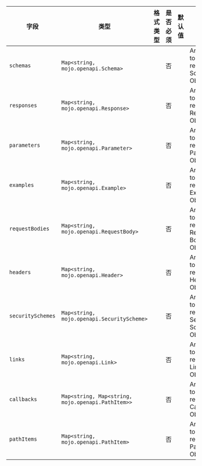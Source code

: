 | 字段 | 类型 | 格式类型 | 是否必须 | 默认值 | 说明 |
|---|---|---|---|---|---|
| `schemas` | `Map<string, mojo.openapi.Schema>` |  | 否 |  | An object to hold reusable Schema Objects. |
| `responses` | `Map<string, mojo.openapi.Response>` |  | 否 |  | An object to hold reusable Response Objects. |
| `parameters` | `Map<string, mojo.openapi.Parameter>` |  | 否 |  | An object to hold reusable Parameter Objects. |
| `examples` | `Map<string, mojo.openapi.Example>` |  | 否 |  | An object to hold reusable Example Objects. |
| `requestBodies` | `Map<string, mojo.openapi.RequestBody>` |  | 否 |  | An object to hold reusable Request Body Objects. |
| `headers` | `Map<string, mojo.openapi.Header>` |  | 否 |  | An object to hold reusable Header Objects. |
| `securitySchemes` | `Map<string, mojo.openapi.SecurityScheme>` |  | 否 |  | An object to hold reusable Security Scheme Objects. |
| `links` | `Map<string, mojo.openapi.Link>` |  | 否 |  | An object to hold reusable Link Objects. |
| `callbacks` | `Map<string, Map<string, mojo.openapi.PathItem>>` |  | 否 |  | An object to hold reusable Callback Objects. |
| `pathItems` | `Map<string, mojo.openapi.PathItem>` |  | 否 |  | An object to hold reusable Path Item Object. |
